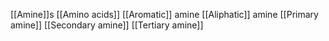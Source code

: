 [[Amine]]s
[[Amino acids]]
[[Aromatic]] amine
[[Aliphatic]] amine
[[Primary amine]]
[[Secondary amine]]
[[Tertiary amine]]
